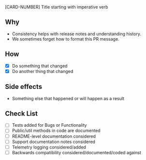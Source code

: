 [CARD-NUMBER] Title starting with imperative verb

Why
--
* Consistency helps with release notes and understanding history.
* We sometimes forget how to format this PR message.

How
--
- [X] Do something that changed
- [X] Do another thing that changed
  
Side effects
--
* Something else that happened or will happen as a result

Check List
--
- [ ] Tests added for Bugs or Functionality
- [ ] Public/util methods in code are documented
- [ ] README-level documentation considered
- [ ] Support documentation notes considered
- [ ] Telemetry logging considered/added 
- [ ] Backwards compatibility considered/documented/coded against
